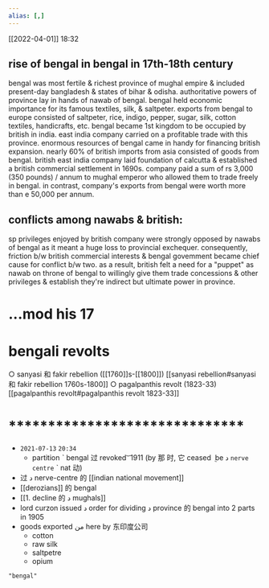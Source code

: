 ```yaml
---
alias: [,]
---
```


[[2022-04-01]] 18:32
## rise of bengal in bengal in 17th-18th century
bengal was most fertile & richest province of mughal empire & included present-day bangladesh & states of bihar & odisha.
authoritative powers of province lay in hands of nawab of bengal.
bengal held economic importance for its famous textiles, silk, & saltpeter.
exports from bengal to europe consisted of saltpeter, rice, indigo, pepper, sugar, silk, cotton textiles, handicrafts, etc.
bengal became 1st kingdom to be occupied by british in india. east india company carried on a profitable trade with this province.
enormous resources of bengal came in handy for financing british expansion.
nearly 60% of british imports from asia consisted of goods from bengal.
british east india company laid foundation of calcutta & established a british commercial settlement in 1690s.
company paid a sum of rs 3,000 (350 pounds) / annum to mughal emperor who allowed them to trade freely in bengal.
in contrast, company's exports from bengal were worth more than e 50,000 per annum.
## conflicts among nawabs & british:
sp privileges enjoyed by british company were strongly opposed by nawabs of bengal as it meant a huge loss to provincial exchequer.
consequently, friction b/w british commercial interests & bengal govemment became chief cause for conflict b/w two.
as a result, british felt a need for a "puppet" as nawab on throne of bengal to willingly give them trade concessions & other privileges & establish they're indirect but ultimate power in province.

# ...mod his 17
# bengali revolts
○ sanyasi 和 fakir rebellion ([[1760]]s-[[1800]])
		[[sanyasi rebellion#sanyasi 和 fakir rebellion 1760s-1800]]
○ pagalpanthis revolt (1823-33)
	[[pagalpanthis revolt#pagalpanthis revolt 1823-33]]
# ******************************
- `2021-07-13`  ``20:34``
	- partition ˋ bengal 过 revoked  ͝   1911 (by 那  时,  它 ceased ݈  be د `nerve centre` ˋ nat 动)
- 过 د nerve-centre  的 [[indian national movement]] 
- [[derozians]] 的 bengal
- [[1. decline 的 د mughals]]
- lord curzon issued د order for dividing د province 的 bengal into 2 parts in 1905
- goods exported من here by 东印度公司
	- cotton
	- raw silk
	- saltpetre
	- opium
```query 2021-10-12 19:17
"bengal"
```